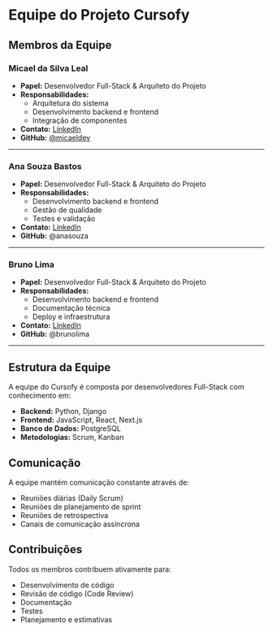 # Equipe do Projeto Cursofy

## Membros da Equipe

### Micael da Silva Leal
- **Papel:** Desenvolvedor Full-Stack & Arquiteto do Projeto
- **Responsabilidades:** 
  - Arquitetura do sistema
  - Desenvolvimento backend e frontend
  - Integração de componentes
- **Contato:** [LinkedIn](https://linkedin.com/in/micaeldev)
- **GitHub:** [@micaeldev](https://github.com/micaeldev)

---

### Ana Souza Bastos
- **Papel:** Desenvolvedor Full-Stack & Arquiteto do Projeto
- **Responsabilidades:** 
  - Desenvolvimento backend e frontend
  - Gestão de qualidade
  - Testes e validação
- **Contato:** [LinkedIn](https://linkedin.com/in/)
- **GitHub:** @anasouza

---

### Bruno Lima
- **Papel:** Desenvolvedor Full-Stack & Arquiteto do Projeto
- **Responsabilidades:** 
  - Desenvolvimento backend e frontend
  - Documentação técnica
  - Deploy e infraestrutura
- **Contato:** [LinkedIn](https://linkedin.com/in/)
- **GitHub:** @brunolima

---

## Estrutura da Equipe

A equipe do Cursofy é composta por desenvolvedores Full-Stack com conhecimento em:
- **Backend:** Python, Django
- **Frontend:** JavaScript, React, Next.js
- **Banco de Dados:** PostgreSQL
- **Metodologias:** Scrum, Kanban

## Comunicação

A equipe mantém comunicação constante através de:
- Reuniões diárias (Daily Scrum)
- Reuniões de planejamento de sprint
- Reuniões de retrospectiva
- Canais de comunicação assíncrona

## Contribuições

Todos os membros contribuem ativamente para:
- Desenvolvimento de código
- Revisão de código (Code Review)
- Documentação
- Testes
- Planejamento e estimativas
